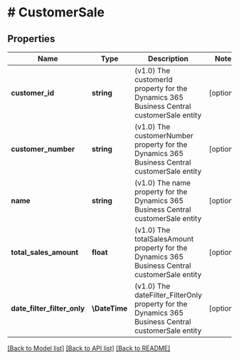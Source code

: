 # # CustomerSale

## Properties

Name | Type | Description | Notes
------------ | ------------- | ------------- | -------------
**customer_id** | **string** | (v1.0) The customerId property for the Dynamics 365 Business Central customerSale entity | [optional]
**customer_number** | **string** | (v1.0) The customerNumber property for the Dynamics 365 Business Central customerSale entity | [optional]
**name** | **string** | (v1.0) The name property for the Dynamics 365 Business Central customerSale entity | [optional]
**total_sales_amount** | **float** | (v1.0) The totalSalesAmount property for the Dynamics 365 Business Central customerSale entity | [optional]
**date_filter_filter_only** | **\DateTime** | (v1.0) The dateFilter_FilterOnly property for the Dynamics 365 Business Central customerSale entity | [optional]

[[Back to Model list]](../../README.md#models) [[Back to API list]](../../README.md#endpoints) [[Back to README]](../../README.md)
